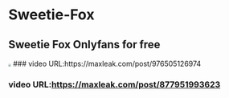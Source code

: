 # Sweetie-Fox
## Sweetie Fox Onlyfans for free
<img src="https://cdn.maxleak.com/images/DBL728UJEM0AQYKV.jpg" style="zoom:33%"/>
### video URL:https://maxleak.com/post/976505126974

### video URL:https://maxleak.com/post/877951993623

